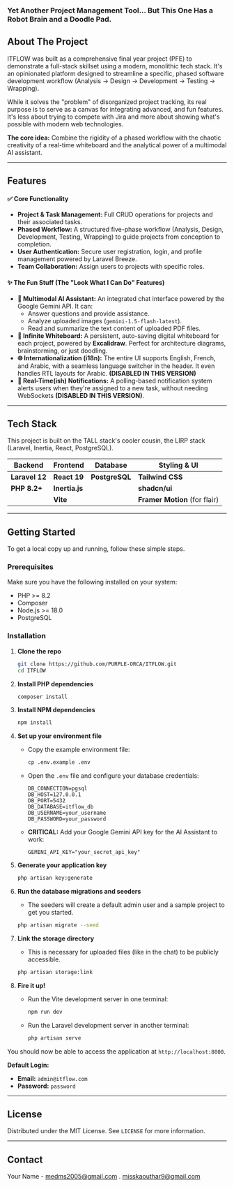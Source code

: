 ### Yet Another Project Management Tool... But This One Has a Robot Brain and a Doodle Pad.

## About The Project

ITFLOW was built as a comprehensive final year project (PFE) to demonstrate a full-stack skillset using a modern, monolithic tech stack. It's an opinionated platform designed to streamline a specific, phased software development workflow (Analysis -> Design -> Development -> Testing -> Wrapping).

While it solves the "problem" of disorganized project tracking, its real purpose is to serve as a canvas for integrating advanced, and fun features. It's less about trying to compete with Jira and more about showing what's possible with modern web technologies.

**The core idea:** Combine the rigidity of a phased workflow with the chaotic creativity of a real-time whiteboard and the analytical power of a multimodal AI assistant.

---

## Features

#### ✅ Core Functionality
- **Project & Task Management:** Full CRUD operations for projects and their associated tasks.
- **Phased Workflow:** A structured five-phase workflow (Analysis, Design, Development, Testing, Wrapping) to guide projects from conception to completion.
- **User Authentication:** Secure user registration, login, and profile management powered by Laravel Breeze.
- **Team Collaboration:** Assign users to projects with specific roles.

#### ✨ The Fun Stuff (The "Look What I Can Do" Features)
- **🧠 Multimodal AI Assistant:** An integrated chat interface powered by the Google Gemini API. It can:
    -   Answer questions and provide assistance.
    -   Analyze uploaded images (`gemini-1.5-flash-latest`).
    -   Read and summarize the text content of uploaded PDF files.
- **🎨 Infinite Whiteboard:** A persistent, auto-saving digital whiteboard for each project, powered by **Excalidraw**. Perfect for architecture diagrams, brainstorming, or just doodling.
- **🌐 Internationalization (i18n):** The entire UI supports English, French, and Arabic, with a seamless language switcher in the header. It even handles RTL layouts for Arabic. **(DISABLED IN THIS VERSION)**
- **🔔 Real-Time(ish) Notifications:** A polling-based notification system alerts users when they're assigned to a new task, without needing WebSockets **(DISABLED IN THIS VERSION)**. 

---

## Tech Stack

This project is built on the TALL stack's cooler cousin, the LIRP stack (Laravel, Inertia, React, PostgreSQL).

| Backend       | Frontend       | Database     | Styling & UI        |
|---------------|----------------|--------------|---------------------|
| **Laravel 12**| **React 19**   | **PostgreSQL** | **Tailwind CSS**    |
| **PHP 8.2+**  | **Inertia.js** |              | **shadcn/ui**       |
|               | **Vite**       |              | **Framer Motion** (for flair) |

---

## Getting Started

To get a local copy up and running, follow these simple steps.

### Prerequisites

Make sure you have the following installed on your system:
- PHP >= 8.2
- Composer
- Node.js >= 18.0
- PostgreSQL

### Installation

1.  **Clone the repo**
    ```sh
    git clone https://github.com/PURPLE-ORCA/ITFLOW.git
    cd ITFLOW
    ```

2.  **Install PHP dependencies**
    ```sh
    composer install
    ```

3.  **Install NPM dependencies**
    ```sh
    npm install
    ```

4.  **Set up your environment file**
    -   Copy the example environment file:
        ```sh
        cp .env.example .env
        ```
    -   Open the `.env` file and configure your database credentials:
        ```env
        DB_CONNECTION=pgsql
        DB_HOST=127.0.0.1
        DB_PORT=5432
        DB_DATABASE=itflow_db
        DB_USERNAME=your_username
        DB_PASSWORD=your_password
        ```
    -   **CRITICAL:** Add your Google Gemini API key for the AI Assistant to work:
        ```env
        GEMINI_API_KEY="your_secret_api_key"
        ```

5.  **Generate your application key**
    ```sh
    php artisan key:generate
    ```

6.  **Run the database migrations and seeders**
    -   The seeders will create a default admin user and a sample project to get you started.
    ```sh
    php artisan migrate --seed
    ```

7.  **Link the storage directory**
    -   This is necessary for uploaded files (like in the chat) to be publicly accessible.
    ```sh
    php artisan storage:link
    ```

8.  **Fire it up!**
    -   Run the Vite development server in one terminal:
        ```sh
        npm run dev
        ```
    -   Run the Laravel development server in another terminal:
        ```sh
        php artisan serve
        ```

You should now be able to access the application at `http://localhost:8000`.

**Default Login:**
-   **Email:** `admin@itflow.com`
-   **Password:** `password`

---

## License

Distributed under the MIT License. See `LICENSE` for more information.

---

## Contact

Your Name - medms2005@gmail.com . misskaouthar9@gmail.com
